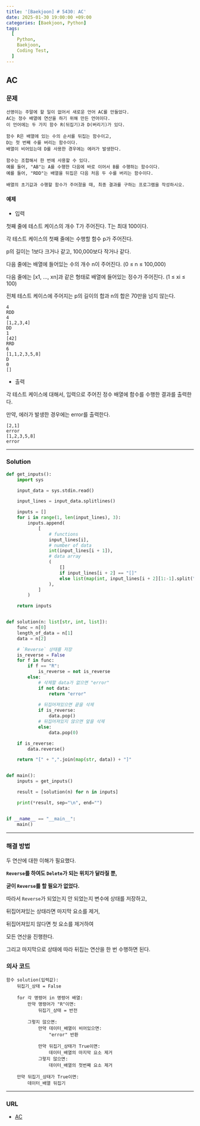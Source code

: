 ```yaml
---
title: '[Baekjoon] # 5430: AC'
date: 2025-01-30 19:00:00 +09:00
categories: [Baekjoon, Python]
tags:
  [
    Python,
    Baekjoon,
    Coding Test,
  ]
---
```


## AC
### 문제
```text
선영이는 주말에 할 일이 없어서 새로운 언어 AC를 만들었다.
AC는 정수 배열에 연산을 하기 위해 만든 언어이다.
이 언어에는 두 가지 함수 R(뒤집기)과 D(버리기)가 있다.

함수 R은 배열에 있는 수의 순서를 뒤집는 함수이고, 
D는 첫 번째 수를 버리는 함수이다. 
배열이 비어있는데 D를 사용한 경우에는 에러가 발생한다.

함수는 조합해서 한 번에 사용할 수 있다. 
예를 들어, "AB"는 A를 수행한 다음에 바로 이어서 B를 수행하는 함수이다.
예를 들어, "RDD"는 배열을 뒤집은 다음 처음 두 수를 버리는 함수이다.

배열의 초기값과 수행할 함수가 주어졌을 때, 최종 결과를 구하는 프로그램을 작성하시오.
```

#### 예제
- 입력

첫째 줄에 테스트 케이스의 개수 T가 주어진다. T는 최대 100이다.

각 테스트 케이스의 첫째 줄에는 수행할 함수 p가 주어진다.

p의 길이는 1보다 크거나 같고, 100,000보다 작거나 같다.

다음 줄에는 배열에 들어있는 수의 개수 n이 주어진다. (0 ≤ n ≤ 100,000)

다음 줄에는 [x1, ..., xn]과 같은 형태로 배열에 들어있는 정수가 주어진다. (1 ≤ xi ≤ 100)

전체 테스트 케이스에 주어지는 p의 길이의 합과 n의 합은 70만을 넘지 않는다.
```text
4
RDD
4
[1,2,3,4]
DD
1
[42]
RRD
6
[1,1,2,3,5,8]
D
0
[]
```

- 출력 

각 테스트 케이스에 대해서, 입력으로 주어진 정수 배열에 함수를 수행한 결과를 출력한다. 

만약, 에러가 발생한 경우에는 error를 출력한다.

```text
[2,1]
error
[1,2,3,5,8]
error
```
---

### Solution
```python
def get_inputs():
    import sys

    input_data = sys.stdin.read()

    input_lines = input_data.splitlines()

    inputs = []
    for i in range(1, len(input_lines), 3):
        inputs.append(
            [
                # functions
                input_lines[i],
                # number of data
                int(input_lines[i + 1]),
                # data array
                (
                    []
                    if input_lines[i + 2] == "[]"
                    else list(map(int, input_lines[i + 2][1:-1].split(",")))
                ),
            ]
        )

    return inputs


def solution(n: list[str, int, list]):
    func = n[0]
    length_of_data = n[1]
    data = n[2]

    # `Reverse` 상태를 저장
    is_reverse = False
    for f in func:
        if f == "R":
            is_reverse = not is_reverse
        else:
            # 삭제할 data가 없으면 "error"
            if not data:
                return "error"
            
            # 뒤집어져있으면 끝을 삭제
            if is_reverse:
                data.pop()
            # 뒤집어져있지 않으면 앞을 삭제
            else:
                data.pop(0)

    if is_reverse:
        data.reverse()

    return "[" + ",".join(map(str, data)) + "]"


def main():
    inputs = get_inputs()

    result = [solution(n) for n in inputs]

    print(*result, sep="\n", end="")


if __name__ == "__main__":
    main()
```

---

### 해결 방법

두 연산에 대한 이해가 필요했다.

**`Reverse`를 하여도 `Delete`가 되는 위치가 달라질 뿐,**

**굳이 `Reverse`를 할 필요가 없었다.**

따라서 `Reverse`가 되었는지 안 되었는지 변수에 상태를 저장하고,

뒤집어져있는 상태라면 마지막 요소를 제거,

뒤집어져있지 않다면 첫 요소를 제거하여

모든 연산을 진행한다.

그리고 마지막으로 상태에 따라 뒤집는 연산을 한 번 수행하면 된다.


### 의사 코드
```text
함수 solution(입력값):
    뒤집기_상태 = False

    for 각 명령어 in 명령어 배열:
        만약 명령어가 "R"이면:
            뒤집기_상태 = 반전

        그렇지 않으면:
            만약 데이터_배열이 비어있으면:
                "error" 반환
            
            만약 뒤집기_상태가 True이면:
                데이터_배열의 마지막 요소 제거
            그렇지 않으면:
                데이터_배열의 첫번째 요소 제거

    만약 뒤집기_상태가 True이면:
        데이터_배열 뒤집기
```

---

### URL
- [AC](https://www.acmicpc.net/problem/5430)